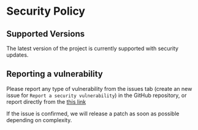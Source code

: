 # Security Policy

## Supported Versions

The latest version of the project is currently supported with security updates.

## Reporting a vulnerability

Please report any type of vulnerability from the issues tab (create an new issue for `Report a security vulnerability`) in the GitHub repository, or report directly from the [this link](https://github.com/UNDP-Data/geohub/security/advisories/new)

If the issue is confirmed, we will release a patch as soon as possible depending on complexity.
